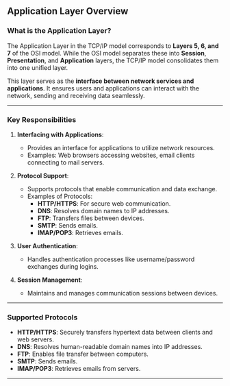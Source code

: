 ## Application Layer Overview

### What is the Application Layer?

The Application Layer in the TCP/IP model corresponds to **Layers 5, 6, and 7** of the OSI model. While the OSI model separates these into **Session**, **Presentation**, and **Application** layers, the TCP/IP model consolidates them into one unified layer.

This layer serves as the **interface between network services and applications**. It ensures users and applications can interact with the network, sending and receiving data seamlessly.

---

### Key Responsibilities

1. **Interfacing with Applications**:
   - Provides an interface for applications to utilize network resources.
   - Examples: Web browsers accessing websites, email clients connecting to mail servers.

2. **Protocol Support**:
   - Supports protocols that enable communication and data exchange.
   - Examples of Protocols:
     - **HTTP/HTTPS**: For secure web communication.
     - **DNS**: Resolves domain names to IP addresses.
     - **FTP**: Transfers files between devices.
     - **SMTP**: Sends emails.
     - **IMAP/POP3**: Retrieves emails.

3. **User Authentication**:
   - Handles authentication processes like username/password exchanges during logins.

4. **Session Management**:
   - Maintains and manages communication sessions between devices.

---

### Supported Protocols

- **HTTP/HTTPS**: Securely transfers hypertext data between clients and web servers.
- **DNS**: Resolves human-readable domain names into IP addresses.
- **FTP**: Enables file transfer between computers.
- **SMTP**: Sends emails.
- **IMAP/POP3**: Retrieves emails from servers.

---
